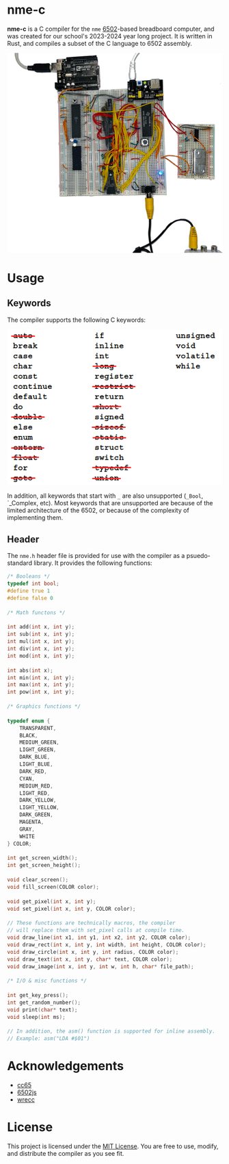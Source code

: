 # nme-c

**nme-c** is a C compiler for the `nme` [6502](https://en.wikipedia.org/wiki/WDC_65C02)-based breadboard computer, and was created for our school's 2023-2024 year long project. It is written in Rust, and compiles a subset of the C language to 6502 assembly.

![showcase](https://github.com/Infinixius/nme-c/blob/main/.github/showcase.png)

# Usage

## Keywords

The compiler supports the following C keywords:

![keywords](https://github.com/Infinixius/nme-c/blob/main/.github/keywords.png)

In addition, all keywords that start with `_` are also unsupported (`_Bool`, `_Complex, etc). Most keywords that are unsupported are because of the limited architecture of the 6502, or because of the complexity of implementing them.

## Header

The `nme.h` header file is provided for use with the compiler as a psuedo-standard library. It provides the following functions:

```h
/* Booleans */
typedef int bool;
#define true 1
#define false 0

/* Math functons */

int add(int x, int y);
int sub(int x, int y);
int mul(int x, int y);
int div(int x, int y);
int mod(int x, int y);

int abs(int x);
int min(int x, int y);
int max(int x, int y);
int pow(int x, int y);

/* Graphics functions */

typedef enum {
	TRANSPARENT,
	BLACK,
	MEDIUM_GREEN,
	LIGHT_GREEN,
	DARK_BLUE,
	LIGHT_BLUE,
	DARK_RED,
	CYAN,
	MEDIUM_RED,
	LIGHT_RED,
	DARK_YELLOW,
	LIGHT_YELLOW,
	DARK_GREEN,
	MAGENTA,
	GRAY,
	WHITE
} COLOR;

int get_screen_width();
int get_screen_height();

void clear_screen();
void fill_screen(COLOR color);

void get_pixel(int x, int y);
void set_pixel(int x, int y, COLOR color);

// These functions are technically macros, the compiler
// will replace them with set_pixel calls at compile time.
void draw_line(int x1, int y1, int x2, int y2, COLOR color);
void draw_rect(int x, int y, int width, int height, COLOR color);
void draw_circle(int x, int y, int radius, COLOR color);
void draw_text(int x, int y, char* text, COLOR color);
void draw_image(int x, int y, int w, int h, char* file_path);

/* I/O & misc functions */

int get_key_press();
int get_random_number();
void print(char* text);
void sleep(int ms);

// In addition, the asm() function is supported for inline assembly.
// Example: asm("LDA #$01")
```

# Acknowledgements

- [cc65](https://github.com/cc65/cc65)
- [6502js](https://itema-as.github.io/6502js/)
- [wrecc](https://github.com/PhilippRados/wrecc)

# License

This project is licensed under the [MIT License](https://github.com/Infinixius/nme-c/blob/main/LICENSE). You are free to use, modify, and distribute the compiler as you see fit.
